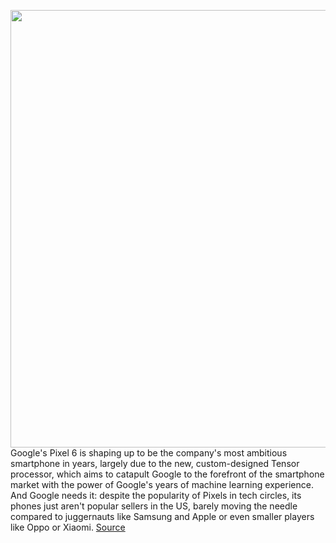 <img src='https://cdn.vox-cdn.com/thumbor/rGLzdvEi_3kwBCkskxtucvENKL0=/0x0:1612x982/1200x800/filters:focal(888x371:1144x627)/cdn.vox-cdn.com/uploads/chorus_image/image/69678911/Screen_Shot_2021_08_04_at_2.33.39_PM.0.png' width='700px' /><br/>
Google's Pixel 6 is shaping up to be the company's most ambitious smartphone in years, largely due to the new, custom-designed Tensor processor, which aims to catapult Google to the forefront of the smartphone market with the power of Google's years of machine learning experience. And Google needs it: despite the popularity of Pixels in tech circles, its phones just aren't popular sellers in the US, barely moving the needle compared to juggernauts like Samsung and Apple or even smaller players like Oppo or Xiaomi.
<a href='https://www.theverge.com/2021/8/4/22609924/pixel-6-google-tensor-soc-chip-cpu-gpu-samsung-apple'> Source <a/>